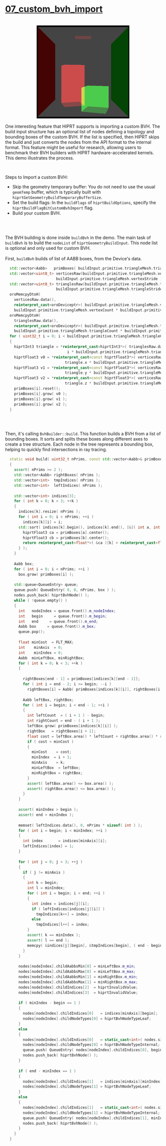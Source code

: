 # [07_custom_bvh_import](../tutorials/07_custom_bvh_import)

<br />

<div align="center">
    <img src="../tutorials/imgs/07_custom_bvh_import.png" alt="img" width="300"/>
</div>


One interesting feature that HIPRT supports is importing a custom BVH. The
build input structure has an optional list of nodes defining a topology and bounding boxes of the
custom BVH. If the list is specified, then HIPRT skips the build and just converts the nodes from
the API format to the internal format. This feature might be useful for research, allowing users to
benchmark their BVH builders with HIPRT hardware-accelerated kernels. This demo illustrates the process.

<br />

Steps to Import a custom BVH:

- Skip the geometry temporary buffer: You do not need to use the usual `geomTemp` buffer, which is typically built with `hiprtGetGeometryBuildTemporaryBufferSize`.
- Set the build flags: In the `buildFlags` of `hiprtBuildOptions`, specify the `hiprtBuildFlagBitCustomBvhImport` flag.
- Build your custom BVH.

<br />
<br />

The BVH building is done inside `buildBvh` in the demo.
The main task of `buildBvh` is to build the `nodeList` of `hiprtGeometryBuildInput`. This node list is optional and only used for custom BVH.<br />
<br />
First, `buildBvh` builds of list of AABB boxes, from the Device's data.

```cpp
  std::vector<Aabb>   primBoxes( buildInput.primitive.triangleMesh.triangleCount );
  std::vector<uint8_t> verticesRaw(buildInput.primitive.triangleMesh.vertexCount *
                       buildInput.primitive.triangleMesh.vertexStride );
  std::vector<uint8_t> trianglesRaw(buildInput.primitive.triangleMesh.triangleCount *
                       buildInput.primitive.triangleMesh.triangleStride );
  oroMemcpyDtoH(
    verticesRaw.data(),
    reinterpret_cast<oroDeviceptr>( buildInput.primitive.triangleMesh.vertices ),
    buildInput.primitive.triangleMesh.vertexCount * buildInput.primitive.triangleMesh.vertexStride );
  oroMemcpyDtoH(
    trianglesRaw.data(),
    reinterpret_cast<oroDeviceptr>( buildInput.primitive.triangleMesh.triangleIndices ),
    buildInput.primitive.triangleMesh.triangleCount * buildInput.primitive.triangleMesh.triangleStride );
  for ( uint32_t i = 0; i < buildInput.primitive.triangleMesh.triangleCount; ++i )
  {
    hiprtInt3 triangle = *reinterpret_cast<hiprtInt3*>( trianglesRaw.data() +
                            i * buildInput.primitive.triangleMesh.triangleStride );
    hiprtFloat3 v0 = *reinterpret_cast<const hiprtFloat3*>( verticesRaw.data() +
                           triangle.x * buildInput.primitive.triangleMesh.vertexStride );
    hiprtFloat3 v1 = *reinterpret_cast<const hiprtFloat3*>( verticesRaw.data() +
                           triangle.y * buildInput.primitive.triangleMesh.vertexStride );
    hiprtFloat3 v2 = *reinterpret_cast<const hiprtFloat3*>( verticesRaw.data() +
                           triangle.z * buildInput.primitive.triangleMesh.vertexStride );
    primBoxes[i].reset();
    primBoxes[i].grow( v0 );
    primBoxes[i].grow( v1 );
    primBoxes[i].grow( v2 );
  }
```

<br />
<br />

Then, it's calling `BvhBuilder::build`. This function builds a BVH from a list of bounding boxes. 
It sorts and splits these boxes along different axes to create a tree structure. Each node in the tree represents a bounding box, helping to quickly find intersections in ray tracing.

```cpp
  static void build( uint32_t nPrims, const std::vector<Aabb>& primBoxes, std::vector<hiprtBvhNode>& nodes )
  {
    assert( nPrims >= 2 );
    std::vector<Aabb> rightBoxes( nPrims );
    std::vector<int>  tmpIndices( nPrims );
    std::vector<int>  leftIndices( nPrims );

    std::vector<int> indices[3];
    for ( int k = 0; k < 3; ++k )
    {
      indices[k].resize( nPrims );
      for ( int i = 0; i < nPrims; ++i )
        indices[k][i] = i;
      std::sort( indices[k].begin(), indices[k].end(), [&]( int a, int b ) {
        hiprtFloat3 ca = primBoxes[a].center();
        hiprtFloat3 cb = primBoxes[b].center();
        return reinterpret_cast<float*>( &ca )[k] > reinterpret_cast<float*>( &cb )[k];
      } );
    }

    Aabb box;
    for ( int i = 0; i < nPrims; ++i )
      box.grow( primBoxes[i] );

    std::queue<QueueEntry> queue;
    queue.push( QueueEntry( 0, 0, nPrims, box ) );
    nodes.push_back( hiprtBvhNode() );
    while ( !queue.empty() )
    {
      int   nodeIndex = queue.front().m_nodeIndex;
      int   begin     = queue.front().m_begin;
      int   end     = queue.front().m_end;
      Aabb box     = queue.front().m_box;
      queue.pop();

      float minCost  = FLT_MAX;
      int    minAxis  = 0;
      int    minIndex = 0;
      Aabb  minLeftBox, minRightBox;
      for ( int k = 0; k < 3; ++k )
      {

        rightBoxes[end - 1] = primBoxes[indices[k][end - 1]];
        for ( int i = end - 2; i >= begin; --i )
          rightBoxes[i] = Aabb( primBoxes[indices[k][i]], rightBoxes[i + 1] );

        Aabb leftBox, rightBox;
        for ( int i = begin; i < end - 1; ++i )
        {
          int leftCount  = ( i + 1 ) - begin;
          int rightCount = end - ( i + 1 );
          leftBox.grow( primBoxes[indices[k][i]] );
          rightBox   = rightBoxes[i + 1];
          float cost = leftBox.area() * leftCount + rightBox.area() * rightCount;
          if ( cost < minCost )
          {
            minCost    = cost;
            minIndex  = i + 1;
            minAxis    = k;
            minLeftBox  = leftBox;
            minRightBox = rightBox;
          }
          assert( leftBox.area() <= box.area() );
          assert( rightBox.area() <= box.area() );
        }
      }

      assert( minIndex > begin );
      assert( end > minIndex );

      memset( leftIndices.data(), 0, nPrims * sizeof( int ) );
      for ( int i = begin; i < minIndex; ++i )
      {
        int index       = indices[minAxis][i];
        leftIndices[index] = 1;
      }

      for ( int j = 0; j < 3; ++j )
      {
        if ( j != minAxis )
        {
          int k = begin;
          int l = minIndex;
          for ( int i = begin; i < end; ++i )
          {
            int index = indices[j][i];
            if ( leftIndices[indices[j][i]] )
              tmpIndices[k++] = index;
            else
              tmpIndices[l++] = index;
          }
          assert( k == minIndex );
          assert( l == end );
          memcpy( &indices[j][begin], &tmpIndices[begin], ( end - begin ) * sizeof( int ) );
        }
      }

      nodes[nodeIndex].childAabbsMin[0] = minLeftBox.m_min;
      nodes[nodeIndex].childAabbsMax[0] = minLeftBox.m_max;
      nodes[nodeIndex].childAabbsMin[1] = minRightBox.m_min;
      nodes[nodeIndex].childAabbsMax[1] = minRightBox.m_max;
      nodes[nodeIndex].childIndices[2]  = hiprtInvalidValue;
      nodes[nodeIndex].childIndices[3]  = hiprtInvalidValue;

      if ( minIndex - begin == 1 )
      {
        nodes[nodeIndex].childIndices[0]   = indices[minAxis][begin];
        nodes[nodeIndex].childNodeTypes[0] = hiprtBvhNodeTypeLeaf;
      }
      else
      {
        nodes[nodeIndex].childIndices[0]   = static_cast<int>( nodes.size() );
        nodes[nodeIndex].childNodeTypes[0] = hiprtBvhNodeTypeInternal;
        queue.push( QueueEntry( nodes[nodeIndex].childIndices[0], begin, minIndex, minLeftBox ) );
        nodes.push_back( hiprtBvhNode() );
      }

      if ( end - minIndex == 1 )
      {
        nodes[nodeIndex].childIndices[1]   = indices[minAxis][minIndex];
        nodes[nodeIndex].childNodeTypes[1] = hiprtBvhNodeTypeLeaf;
      }
      else
      {
        nodes[nodeIndex].childIndices[1]   = static_cast<int>( nodes.size() );
        nodes[nodeIndex].childNodeTypes[1] = hiprtBvhNodeTypeInternal;
        queue.push( QueueEntry( nodes[nodeIndex].childIndices[1], minIndex, end, minRightBox ) );
        nodes.push_back( hiprtBvhNode() );
      }
    }
  }
```

  

